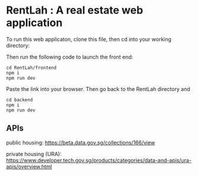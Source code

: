 # RentLah : A real estate web application

To run this web applicaton, clone this file, then cd into your working directory:

Then run the following code to launch the front end:
```
cd RentLah/frontend
npm i
npm run dev
```
Paste the link into your browser.
Then go back to the RentLah directory and 
```
cd backend
npm i
npm run dev

```

## APIs 
public housing: https://beta.data.gov.sg/collections/166/view

private housing (URA): https://www.developer.tech.gov.sg/products/categories/data-and-apis/ura-apis/overview.html

